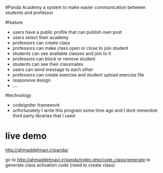 #Panda Academy
a system to make easier communication between students and professor 


#feature
- users have a public profile that can publish own post
- users select their academy
- professors can create class
- professors can make class open or close to join student
- students can see available classes and join to it
- professors can block or remove student
- students can see their classmates
- users can send message to each other
- professors can create exercise and student upload exercise file
- responsive design
- ....

#technology
- codeigniter framework
- unfortunately I write this program some time ago and I dont remember third party libraries that I used

# live demo
http://ahmaddehnavi.ir/panda/

go to http://ahmaddehnavi.ir/panda/index.php/code_class/generate to generate class activation code (need to create class)
